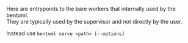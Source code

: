 Here are entrypoints to the bare workers that internally used by the bentoml.  
They are typically used by the supervisor and not directly by the user.

Instead use `bentoml serve <path> [--options]`
